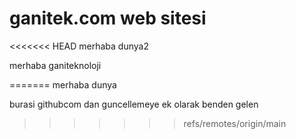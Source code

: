 # ganitek.com web sitesi

<<<<<<< HEAD
merhaba dunya2

merhaba ganiteknoloji

=======
merhaba dunya

burasi githubcom dan guncellemeye ek olarak benden gelen
>>>>>>> refs/remotes/origin/main
